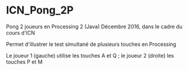 # ICN_Pong_2P
Pong 2 joueurs en Processing 2 (Java)
Décembre 2016, dans le cadre du cours d'ICN

Permet d'illustrer le test simultané de plusieurs touches en Processing

Le joueur 1 (gauche) utilise les touches A et Q ; le joueur 2 (droite) les touches P et M
